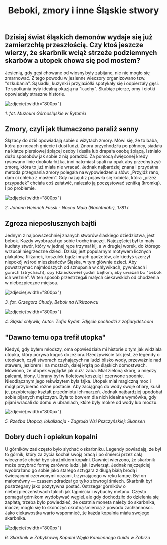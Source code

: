 ﻿---
layout: post
title:  "Beboki, zmory i inne Śląskie stwory"
categories: [ Archiwizacja ]
image: assets/images/beboki/beboki.jpg
---

## **Dzisiaj świat śląskich demonów wydaje się już zamierzchłą przeszłością. Czy ktoś jeszcze wierzy, że skarbnik wciąż strzeże podziemnych skarbów a utopek chowa się pod mostem?**


Jesienią, gdy gęsi chowane od wiosny były zabijane, nic nie mogło się zmarnować. Z tego powodu w jesienne wieczory organizowano tzw. "szkubania". Sąsiadki, kuzynki i przyjaciółki spotykały się i odpierzały gęsi. Te spotkania były idealną okazją na "klachy". Skubiąc pierze, omy i ciotki opowiadały straszne historie.

![zdjecie](/assets/images/beboki/1.png){:width="800px"}

*1. fot. Muzeum Górnośląskie w Bytomiu*

## Zmory, czyli jak tłumaczono paraliż senny

  

Ślązacy do dziś opowiadają sobie o wizytach zmory. Mówi się, że to baba, która po nocach gniecie i dusi ludzi. Zmora przychodziła po północy, siadała na klatce piersiowej śpiącej osoby i dusiła lub drapała osobę śpiącą. Istniało dużo sposobów jak sobie z nią poradzić. Za pomocą święconej kredy rysowano linię dookoła łóżka, inni natomiast spali na opak aby przechytrzyć zmorę, która to już miała nie wracać. Jednak najbardziej znana i przydatna metoda przegnania zmory polegała na wypowiedzeniu słów: „Przyjdź rano, dam ci chleba z masłem”. Gdy nazajutrz pojawiła się kobieta, która „przez przypadek” chciała coś załatwić, należało ją poczęstować sznitką (kromką). I po problemie.

![zdjecie](/assets/images/beboki/5.jpg){:width="800px"}

*2. Johann Heinrich Füssli - Nocna Mara (Nachtmahr), 1781 r.*

## Zgroza nieposłusznych bajtli

Jednym z najpowszechniej znanych stworów ślaskiego dziedzictwa, jest bebok. Każdy wyobrażał go sobie trochę inaczej. Najczęściej był to mały kudłaty stwór, który w jednej ręce trzymał kij, a w drugiej worek, do którego wrzucał niegrzeczne dzieci. Dzisiaj jest popularnym motywem licznych plakatów, filiżanek, koszulek bądż innych gadżetów, ale kiedyś szerzył niepokój wśrod mieszkańców Śląska, w tym głównie dzieci. Aby powstrzymać najmłodszych od sznupania w chlywikach, pywnicach i gorach (strychach), opy (dziadkowie) godali bajtlom, aby uważali bo "bebok ich weźnie". W ten sposób przestrzegali małych ciekawskich od chodzenia w niebezpieczne miejsca.

![zdjecie](/assets/images/beboki/3.jpg){:width="800px"}

*3. fot. Grzegorz Chudy, Bebok na Nikiszowcu*

![zdjecie](/assets/images/beboki/2.png){:width="800px"}

*4. Śląski chlywik,  Autor: Zofia Rydet. Zdjęcie pochodzi z zofiarydet.com*
  

## "Dawno temu opa trefił utopka"

  

Kiedyś, gdy byłem młodszy, oma opowiedziała mi historie o tym jak widziała utopka, który porywa kogoś do jeziora. Rzeczywiście tak jest, że legendy o utopkach, czyli stworach czyhających na ludzi blisko wody, przeważnie nad stawem, jeziorem i na mostach, dalej krążą po śląskich domostwach. Mówiono, że utopek wyglądał jak duża żaba. Miał zieloną skórę, a między palcami, błony. Ubrany był w fioletową koszulę i czerwone spodnie. Nieodłącznym jego rekwizytem była fajka. Utopek miał magiczną moc i mógł przybierać różne postacie. Aby zaciągnąć do wody swoje ofiary, kusił je, przybierając kształt przedmiotu ich marzeń. Jednak najbardziej upodobał sobie pijanych mężczyzn. Była to bowiem dla nich idealna wymówka, gdy pijani wracali do domu w ubraniach, które były mokre od wody lub moczu.

![zdjecie](/assets/images/beboki/4.jpg){:width="800px"}

*5. Rzeźba Utopca, lokalizacja - Zagroda Wsi Pszczyńskiej: Skansen*


## Dobry duch i opiekun kopalni

  

U górników zaś często było słychać o skarbniku. Legendy powiadają, że był to górnik, który za życia kochał swoją pracą i po śmierci przez całą wieczność chciał być strażnikiem kopalni. Dawniej wierzono, że skarbnik może przybrać formę zarówno ludzi, jak i zwierząt. Jednak najczęściej wyobrażano go sobie jako starego sztygara z długą białą brodą i świecącymi czerwonymi oczami, trzymającego w ręku lampę. Był on małomówny — czasem zdradzał go tylko złowrogi śmiech. Skarbnik był postrzegany jako pozytywna postać. Ostrzegał górników o niebezpieczeństwach takich jak tąpniecia i wybuchy metanu. Często pomagał górnikom wydobywać węgiel, ale gdy dochodziło do dzielenia się zapłatą, trzeba było powiedzieć, że ostatnia moneta należy do skarbnika, inaczej mogło się to skończyć okrutną śmiercią z powodu zachłanności. Jako ciekawostka warto wspomnieć, że każda kopalnia miała swojego skarbnika.

![zdjecie](/assets/images/beboki/6.jpg){:width="800px"}

*6. Skarbnik w Zabytkowej Kopalni Węgla Kamiennego Guido w Zabrzu*
